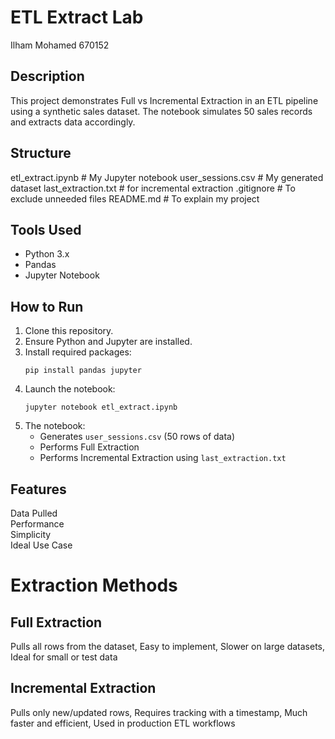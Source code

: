 # ETL Extract Lab

Ilham Mohamed 
670152

## Description

This project demonstrates Full vs Incremental Extraction in an ETL pipeline using a synthetic sales dataset. The notebook simulates 50 sales records and extracts data accordingly.

## Structure
etl_extract.ipynb # My Jupyter notebook
user_sessions.csv # My generated dataset
last_extraction.txt # for incremental extraction
.gitignore # To exclude unneeded files
README.md # To explain my project

## Tools Used

- Python 3.x
- Pandas
- Jupyter Notebook

## How to Run

1. Clone this repository.
2. Ensure Python and Jupyter are installed.
3. Install required packages:
   ```
   pip install pandas jupyter
   ```
4. Launch the notebook:
   ```
   jupyter notebook etl_extract.ipynb
   ```
5. The notebook:
   - Generates `user_sessions.csv` (50 rows of data)
   - Performs Full Extraction
   - Performs Incremental Extraction using `last_extraction.txt`

## Features
 Data Pulled            
 Performance           
 Simplicity             
 Ideal Use Case       

# Extraction Methods
## Full Extraction
Pulls all rows from the dataset,
Easy to implement,
Slower on large datasets,
Ideal for small or test data

## Incremental Extraction
Pulls only new/updated rows,
Requires tracking with a timestamp,
Much faster and efficient,
Used in production ETL workflows

